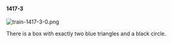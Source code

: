 #### 1417-3
![train-1417-3-0.png](https://github.com/lil-lab/nlvr/raw/master/nlvr/train/images/61/train-1417-3-0.png "train-1417-3-0.png")

There is a box with exactly two blue triangles and a black circle.